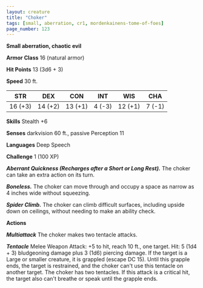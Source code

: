 ```yaml
---
layout: creature
title: "Choker"
tags: [small, aberration, cr1, mordenkainens-tome-of-foes]
page_number: 123
---
```


**Small aberration, chaotic evil**

**Armor Class** 16 (natural armor)

**Hit Points** 13  (3d6 + 3)

**Speed** 30 ft.

|   STR   |   DEX   |   CON   |   INT   |   WIS   |   CHA   |
|:-------:|:-------:|:-------:|:-------:|:-------:|:-------:|
| 16 (+3) | 14 (+2) | 13 (+1) | 4 (-3) | 12 (+1) | 7 (-1) |

**Skills** Stealth +6

**Senses** darkvision 60 ft., passive Perception 11

**Languages** Deep Speech

**Challenge** 1 (100 XP)

***Aberrant Quickness (Recharges after a Short or Long Rest).*** The choker can take an extra action on its turn.

***Boneless.*** The choker can move through and occupy a space as narrow as 4 inches wide without squeezing.

***Spider Climb.*** The choker can climb difficult surfaces, including upside down on ceilings, without needing to make an ability check.

**Actions**

***Multiattack*** The choker makes two tentacle attacks.

***Tentacle*** Melee Weapon Attack: +5 to hit, reach 10 ft., one target. Hit: 5 (1d4 + 3) bludgeoning damage plus 3 (1d6) piercing damage. If the target is a Large or smaller creature, it is grappled (escape DC 15). Until this grapple ends, the target is restrained, and the choker can't use this tentacle on another target. The choker has two tentacles. If this attack is a critical hit, the target also can't breathe or speak until the grapple ends.